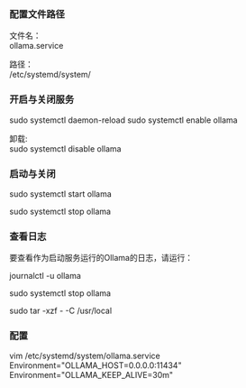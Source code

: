 ### 配置文件路径
文件名：  
ollama.service

路径：  
/etc/systemd/system/

### 开启与关闭服务
sudo systemctl daemon-reload
sudo systemctl enable ollama

卸载:  
sudo systemctl disable ollama

### 启动与关闭
sudo systemctl start ollama

sudo systemctl stop ollama


### 查看日志
要查看作为启动服务运行的Ollama的日志，请运行：

journalctl -u ollama



sudo systemctl stop ollama

sudo tar -xzf - -C /usr/local


### 配置
vim /etc/systemd/system/ollama.service 
Environment="OLLAMA_HOST=0.0.0.0:11434"
Environment="OLLAMA_KEEP_ALIVE=30m"